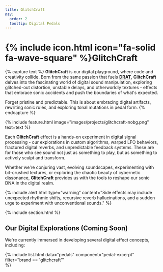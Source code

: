 ```yaml
---
title: GlitchCraft
nav:
  order: 2
  tooltip: Digital Pedals
---
```


# {% include icon.html icon="fa-solid fa-wave-square" %}GlitchCraft

{% capture text %}
**GlitchCraft** is our digital playground, where code and creativity collide. Born from the same passion that fuels [**DRAT**](/projects/drat), **GlitchCraft** delves into the fascinating world of digital sound manipulation, exploring glitched-out distortion, unstable delays, and otherworldly textures - effects that embrace sonic accidents and push the boundaries of what's expected.

Forget pristine and predictable.
This is about embracing digital artifacts, rewriting sonic rules, and exploring tonal mutations in pedal form.
{% endcapture %}

{% include feature.html
  image="images/projects/glitchcraft-nobg.png"
  text=text
%}

Each **GlitchCraft** effect is a hands-on experiment in digital signal processing - our explorations in custom algorithms, warped LFO behaviors, fractured digital reverbs, and unpredictable feedback systems. These are for those who see sound not just as something to play, but as something to actively sculpt and transform.

Whether we're conjuring vast, evolving soundscapes, experimenting with bit-crushed textures, or exploring the chaotic beauty of cybernetic dissonance, **GlitchCraft** provides us with the tools to reshape our sonic DNA in the digital realm.

{%
  include alert.html
  type="warning"
  content="Side effects may include unexpected rhythmic shifts, recursive reverb hallucinations, and a sudden urge to experiment with unconventional sounds."
%}

{% include section.html %}

## Our Digital Explorations (Coming Soon)

We're currently immersed in developing several digital effect concepts, including:

{%
  include list.html
  data="pedals"
  component="pedal-excerpt"
  filter="brand == 'glitchcraft'"    
%}